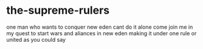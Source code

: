 # the-supreme-rulers
one man who wants to conquer new eden cant do it alone come join me in my quest to start wars and aliances in new eden making it under one rule or united as you could say

